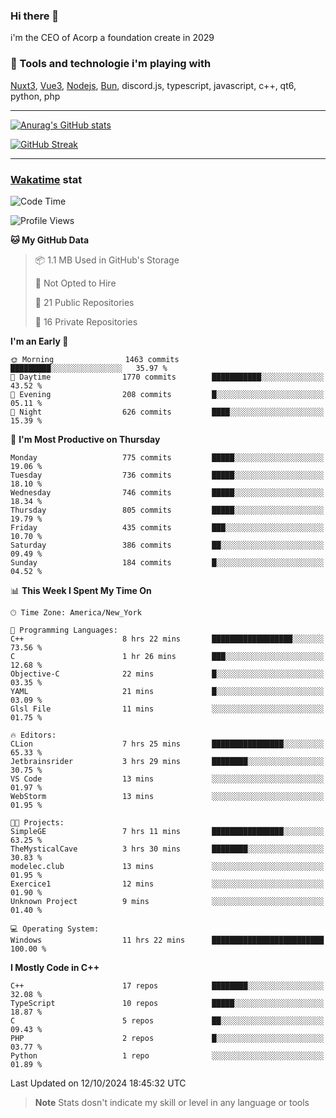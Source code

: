 ### Hi there 👋

i'm the CEO of Acorp a foundation create in 2029  

### 🧰 Tools and technologie i'm playing with

[Nuxt3](https://nuxt.com), [Vue3](https://vuejs.org/), [Nodejs](https://nodejs.org), [Bun](https://bun.sh/), discord.js, typescript, javascript, c++, qt6, python, php

---

[![Anurag's GitHub stats](https://github-readme-stats.vercel.app/api?username=ackimixs&show_icons=true&theme=github_dark&count_private=true)](https://www.ackimixs.xyz)

[![GitHub Streak](https://github-readme-streak-stats.herokuapp.com?user=Ackimixs&theme=github-dark-blue&date_format=j%20M%5B%20Y%5D&mode=weekly)](https://git.io/streak-stats)

---
 
 ### [Wakatime](https://wakatime.com/) stat

<!--START_SECTION:waka-->
![Code Time](http://img.shields.io/badge/Code%20Time-1%2C293%20hrs%2023%20mins-blue)

![Profile Views](http://img.shields.io/badge/Profile%20Views-0-blue)

**🐱 My GitHub Data** 

> 📦 1.1 MB Used in GitHub's Storage 
 > 
> 🚫 Not Opted to Hire
 > 
> 📜 21 Public Repositories 
 > 
> 🔑 16 Private Repositories 
 > 
**I'm an Early 🐤** 

```text
🌞 Morning                1463 commits        █████████░░░░░░░░░░░░░░░░   35.97 % 
🌆 Daytime                1770 commits        ███████████░░░░░░░░░░░░░░   43.52 % 
🌃 Evening                208 commits         █░░░░░░░░░░░░░░░░░░░░░░░░   05.11 % 
🌙 Night                  626 commits         ████░░░░░░░░░░░░░░░░░░░░░   15.39 % 
```
📅 **I'm Most Productive on Thursday** 

```text
Monday                   775 commits         █████░░░░░░░░░░░░░░░░░░░░   19.06 % 
Tuesday                  736 commits         █████░░░░░░░░░░░░░░░░░░░░   18.10 % 
Wednesday                746 commits         █████░░░░░░░░░░░░░░░░░░░░   18.34 % 
Thursday                 805 commits         █████░░░░░░░░░░░░░░░░░░░░   19.79 % 
Friday                   435 commits         ███░░░░░░░░░░░░░░░░░░░░░░   10.70 % 
Saturday                 386 commits         ██░░░░░░░░░░░░░░░░░░░░░░░   09.49 % 
Sunday                   184 commits         █░░░░░░░░░░░░░░░░░░░░░░░░   04.52 % 
```


📊 **This Week I Spent My Time On** 

```text
🕑︎ Time Zone: America/New_York

💬 Programming Languages: 
C++                      8 hrs 22 mins       ██████████████████░░░░░░░   73.56 % 
C                        1 hr 26 mins        ███░░░░░░░░░░░░░░░░░░░░░░   12.68 % 
Objective-C              22 mins             █░░░░░░░░░░░░░░░░░░░░░░░░   03.35 % 
YAML                     21 mins             █░░░░░░░░░░░░░░░░░░░░░░░░   03.09 % 
Glsl File                11 mins             ░░░░░░░░░░░░░░░░░░░░░░░░░   01.75 % 

🔥 Editors: 
CLion                    7 hrs 25 mins       ████████████████░░░░░░░░░   65.33 % 
Jetbrainsrider           3 hrs 29 mins       ████████░░░░░░░░░░░░░░░░░   30.75 % 
VS Code                  13 mins             ░░░░░░░░░░░░░░░░░░░░░░░░░   01.97 % 
WebStorm                 13 mins             ░░░░░░░░░░░░░░░░░░░░░░░░░   01.95 % 

🐱‍💻 Projects: 
SimpleGE                 7 hrs 11 mins       ████████████████░░░░░░░░░   63.25 % 
TheMysticalCave          3 hrs 30 mins       ████████░░░░░░░░░░░░░░░░░   30.83 % 
modelec.club             13 mins             ░░░░░░░░░░░░░░░░░░░░░░░░░   01.95 % 
Exercice1                12 mins             ░░░░░░░░░░░░░░░░░░░░░░░░░   01.90 % 
Unknown Project          9 mins              ░░░░░░░░░░░░░░░░░░░░░░░░░   01.40 % 

💻 Operating System: 
Windows                  11 hrs 22 mins      █████████████████████████   100.00 % 
```

**I Mostly Code in C++** 

```text
C++                      17 repos            ████████░░░░░░░░░░░░░░░░░   32.08 % 
TypeScript               10 repos            █████░░░░░░░░░░░░░░░░░░░░   18.87 % 
C                        5 repos             ██░░░░░░░░░░░░░░░░░░░░░░░   09.43 % 
PHP                      2 repos             █░░░░░░░░░░░░░░░░░░░░░░░░   03.77 % 
Python                   1 repo              ░░░░░░░░░░░░░░░░░░░░░░░░░   01.89 % 
```




 Last Updated on 12/10/2024 18:45:32 UTC
<!--END_SECTION:waka-->

> **Note**
> Stats dosn't indicate my skill or level in any language or tools
